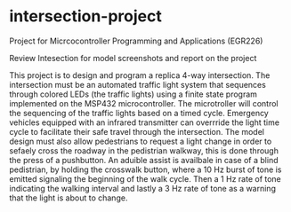 # intersection-project
Project for Micrcocontroller Programming and Applications (EGR226)

Review Intesection for model screenshots and report on the project

This project is to design and program a replica 4-way intersection. The intersection must be an automated traffic light system that sequences through colored LEDs (the traffic lights) using a finite state program implemented on the MSP432 microcontroller. The microtroller will control the sequencing of the traffic lights based on a timed cycle. Emergency vehicles equipped with an infrared transmitter can overrride the light time cycle to facilitate their safe travel through the intersection. The model design must also allow pedestrians to request a light change in order to sefaely cross the roadway in the pedistrian walkway, this is done through the press of a pushbutton. An aduible assist is availbale in case of a blind pedistrian, by holding the crosswalk button, where a 10 Hz burst of tone is emitted signaling the beginning of the walk cycle. Then a 1 Hz rate of tone indicating the walking interval and lastly a 3 Hz rate of tone as a warning that the light is about to change.
